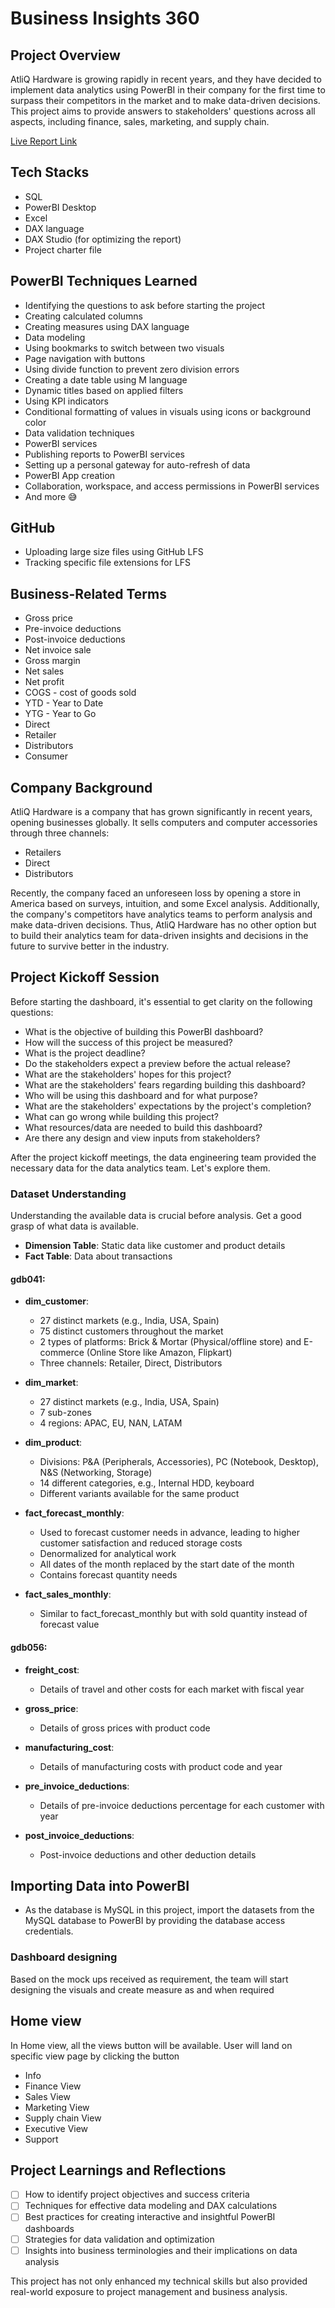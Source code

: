 # Business Insights 360

## Project Overview

AtliQ Hardware is growing rapidly in recent years, and they have decided to implement data analytics using PowerBI in their company for the first time to surpass their competitors in the market and to make data-driven decisions. This project aims to provide answers to stakeholders' questions across all aspects, including finance, sales, marketing, and supply chain.

[Live Report Link](https://app.powerbi.com/view?r=eyJrIjoiYzc0MjNlNGEtMzU2Mi00YjM1LWIwMzMtZWRlYWE3ZjQ1MzlhIiwidCI6ImM2ZTU0OWIzLTVmNDUtNDAzMi1hYWU5LWQ0MjQ0ZGM1YjJjNCJ9)

## Tech Stacks

- SQL
- PowerBI Desktop
- Excel
- DAX language
- DAX Studio (for optimizing the report)
- Project charter file

## PowerBI Techniques Learned

- Identifying the questions to ask before starting the project
- Creating calculated columns
- Creating measures using DAX language
- Data modeling
- Using bookmarks to switch between two visuals
- Page navigation with buttons
- Using divide function to prevent zero division errors
- Creating a date table using M language
- Dynamic titles based on applied filters
- Using KPI indicators
- Conditional formatting of values in visuals using icons or background color
- Data validation techniques
- PowerBI services
- Publishing reports to PowerBI services
- Setting up a personal gateway for auto-refresh of data
- PowerBI App creation
- Collaboration, workspace, and access permissions in PowerBI services
- And more 😅

## GitHub

- Uploading large size files using GitHub LFS
- Tracking specific file extensions for LFS

## Business-Related Terms

- Gross price
- Pre-invoice deductions
- Post-invoice deductions
- Net invoice sale
- Gross margin
- Net sales
- Net profit
- COGS - cost of goods sold
- YTD - Year to Date
- YTG - Year to Go
- Direct
- Retailer
- Distributors
- Consumer

## Company Background

AtliQ Hardware is a company that has grown significantly in recent years, opening businesses globally. It sells computers and computer accessories through three channels:

- Retailers
- Direct
- Distributors

Recently, the company faced an unforeseen loss by opening a store in America based on surveys, intuition, and some Excel analysis. Additionally, the company's competitors have analytics teams to perform analysis and make data-driven decisions. Thus, AtliQ Hardware has no other option but to build their analytics team for data-driven insights and decisions in the future to survive better in the industry.

## Project Kickoff Session

Before starting the dashboard, it's essential to get clarity on the following questions:

- What is the objective of building this PowerBI dashboard?
- How will the success of this project be measured?
- What is the project deadline?
- Do the stakeholders expect a preview before the actual release?
- What are the stakeholders' hopes for this project?
- What are the stakeholders' fears regarding building this dashboard?
- Who will be using this dashboard and for what purpose?
- What are the stakeholders' expectations by the project's completion?
- What can go wrong while building this project?
- What resources/data are needed to build this dashboard?
- Are there any design and view inputs from stakeholders?

After the project kickoff meetings, the data engineering team provided the necessary data for the data analytics team. Let's explore them.

### Dataset Understanding

Understanding the available data is crucial before analysis. Get a good grasp of what data is available.

- **Dimension Table**: Static data like customer and product details
- **Fact Table**: Data about transactions

#### gdb041:

- **dim_customer**:
  - 27 distinct markets (e.g., India, USA, Spain)
  - 75 distinct customers throughout the market
  - 2 types of platforms: Brick & Mortar (Physical/offline store) and E-commerce (Online Store like Amazon, Flipkart)
  - Three channels: Retailer, Direct, Distributors

- **dim_market**:
  - 27 distinct markets (e.g., India, USA, Spain)
  - 7 sub-zones
  - 4 regions: APAC, EU, NAN, LATAM

- **dim_product**:
  - Divisions: P&A (Peripherals, Accessories), PC (Notebook, Desktop), N&S (Networking, Storage)
  - 14 different categories, e.g., Internal HDD, keyboard
  - Different variants available for the same product

- **fact_forecast_monthly**:
  - Used to forecast customer needs in advance, leading to higher customer satisfaction and reduced storage costs
  - Denormalized for analytical work
  - All dates of the month replaced by the start date of the month
  - Contains forecast quantity needs

- **fact_sales_monthly**:
  - Similar to fact_forecast_monthly but with sold quantity instead of forecast value

#### gdb056:

- **freight_cost**:
  - Details of travel and other costs for each market with fiscal year

- **gross_price**:
  - Details of gross prices with product code

- **manufacturing_cost**:
  - Details of manufacturing costs with product code and year

- **pre_invoice_deductions**:
  - Details of pre-invoice deductions percentage for each customer with year

- **post_invoice_deductions**:
  - Post-invoice deductions and other deduction details

## Importing Data into PowerBI

- As the database is MySQL in this project, import the datasets from the MySQL database to PowerBI by providing the database access credentials.

### Dashboard designing

Based on the mock ups received as requirement, the team will start designing the visuals and create measure as and when required

## Home view

In Home view, all the views button will be available. User will land on specific view page by clicking the button 

- Info
- Finance View
- Sales View
- Marketing View
- Supply chain View
- Executive View
- Support

## Project Learnings and Reflections

- [ ] How to identify project objectives and success criteria
- [ ] Techniques for effective data modeling and DAX calculations
- [ ] Best practices for creating interactive and insightful PowerBI dashboards
- [ ] Strategies for data validation and optimization
- [ ] Insights into business terminologies and their implications on data analysis

This project has not only enhanced my technical skills but also provided real-world exposure to project management and business analysis.
